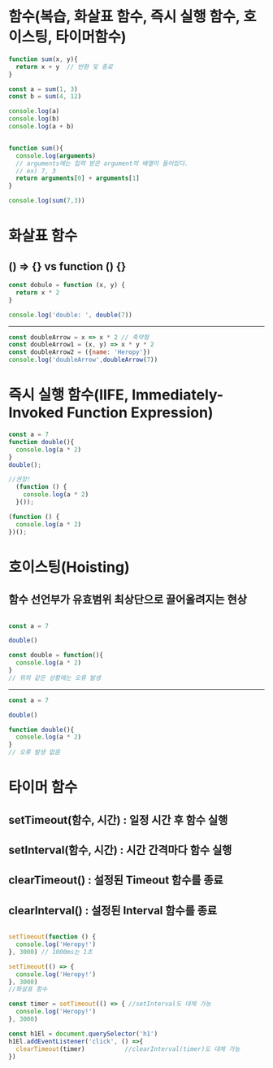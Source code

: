 # 함수(복습, 화살표 함수, 즉시 실행 함수, 호이스팅, 타이머함수)

```javascript
function sum(x, y){
  return x + y  // 반환 및 종료
}

const a = sum(1, 3)
const b = sum(4, 12)

console.log(a)
console.log(b)
console.log(a + b)


function sum(){
  console.log(arguments)  
  // arguments에는 입력 받은 argument의 배열이 들어있다. 
  // ex) 7, 3
  return arguments[0] + arguments[1]
}

console.log(sum(7,3))

```

# 화살표 함수
## () => {} vs function () {}

```javascript
const dobule = function (x, y) {
  return x * 2
}

console.log('double: ', double(7))
```

---

```javascript
const doubleArrow = x => x * 2 // 축약형
const doubleArrow1 = (x, y) => x * y * 2 
const doubleArrow2 = ({name: 'Heropy'})
console.log('doubleArrow',doubleArrow(7))

```

# 즉시 실행 함수(IIFE, Immediately-Invoked Function Expression)

```javascript
const a = 7
function double(){
  console.log(a * 2)
}
double();

//권장!
  (function () {
    console.log(a * 2)
  }());

(function () {
  console.log(a * 2)
})();
```

# 호이스팅(Hoisting)
## 함수 선언부가 유효범위 최상단으로 끌어올려지는 현상

```javascript

const a = 7

double()

const double = function(){
  console.log(a * 2)
}
// 위의 같은 상황에는 오류 발생
```

---

```javascript
const a = 7

double()

function double(){
  console.log(a * 2)
}
// 오류 발생 없음
```

# 타이머 함수
## setTimeout(함수, 시간) : 일정 시간 후 함수 실행
## setInterval(함수, 시간) : 시간 간격마다 함수 실행
## clearTimeout() : 설정된 Timeout 함수를 종료
## clearInterval() : 설정된 Interval 함수를 종료

```javascript

setTimeout(function () {
  console.log('Heropy!')
}, 3000) // 1000ms는 1초

setTimeout(() => {
  console.log('Heropy!')
}, 3000)
//화살표 함수 

const timer = setTimeout(() => { //setInterval도 대체 가능
  console.log('Heropy!')
}, 3000)

const h1El = document.querySelector('h1')
h1El.addEventListener('click', () =>{
  clearTimeout(timer)           //clearInterval(timer)도 대체 가능
})

```
